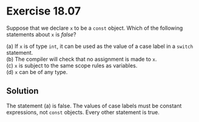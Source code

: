 # Exercise 18.07

Suppose that we declare `x` to be a `const` object. Which of the following
statements about `x` is *false*?

(a) If `x` is of type `int`, it can be used as the value of a case label in a
    `switch` statement.  
(b) The compiler will check that no assignment is made to `x`.  
(c) `x` is subject to the same scope rules as variables.  
(d) `x` can be of any type.  

## Solution

The statement (a) is false. The values of case labels must be constant
expressions, not `const` objects. Every other statement is true.
